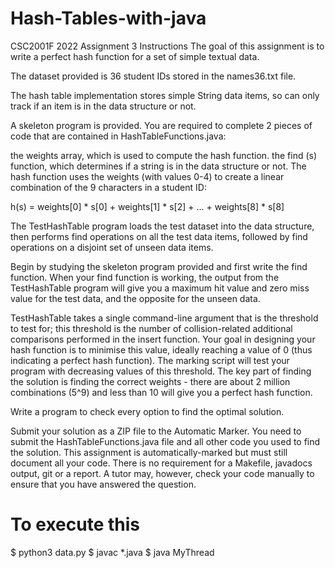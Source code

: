 # Hash-Tables-with-java

CSC2001F 2022 Assignment 3
Instructions
The goal of this assignment is to write a perfect hash function for a set of simple textual data.

The dataset provided is 36 student IDs stored in the names36.txt file.

The hash table implementation stores simple String data items, so can only track if an item is in the data structure or not.

A skeleton program is provided.  You are required to complete 2 pieces of code that are contained in HashTableFunctions.java:

the weights array, which is used to compute the hash function. 
the find (s) function, which determines if a string is in the data structure or not.
The hash function uses the weights (with values 0-4) to create a linear combination of the 9 characters in a student ID:

h(s) = weights[0] * s[0] + weights[1] * s[2] + ... + weights[8] * s[8]

The TestHashTable program loads the test dataset into the data structure, then performs find operations on all the test data items, followed by find operations on a disjoint set of unseen data items.

Begin by studying the skeleton program provided and first write the find function.  When your find function is working, the output from the TestHashTable program will give you a maximum hit value and zero miss value for the test data, and the opposite for the unseen data.

TestHashTable takes a single command-line argument that is the threshold to test for; this threshold is the number of collision-related additional comparisons performed in the insert function.  Your goal in designing your hash function is to minimise this value, ideally reaching a value of 0 (thus indicating a perfect hash function).  The marking script will test your program with decreasing values of this threshold.  The key part of finding the solution is finding the correct weights - there are about 2 million combinations (5^9) and less than 10 will give you a perfect hash function. 

Write a program to check every option to find the optimal solution. 

Submit your solution as a ZIP file to the Automatic Marker.  You need to submit the HashTableFunctions.java file and all other code you used to find the solution.  This assignment is automatically-marked but must still document all your code.  There is no requirement for a Makefile, javadocs output, git or a report.  A tutor may, however, check your code manually to ensure that you have answered the question.


# To execute this 
$ python3 data.py
$ javac *.java
$ java MyThread

